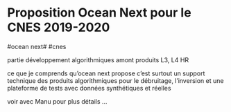 # Proposition Ocean Next pour le CNES 2019-2020
#ocean next# #cnes

partie développement algorithmiques amont produits L3, L4 HR

ce que je comprends qu’ocean next propose c’est surtout un support technique des produits algorithmiques pour le débruitage, l’inversion et une plateforme de tests avec données synthétiques et réelles

voir avec Manu pour plus détails …